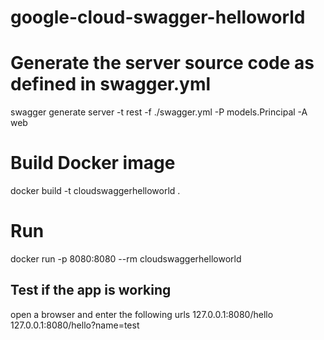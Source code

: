 # google-cloud-swagger-helloworld


# Generate the server source code as defined in swagger.yml
swagger generate server -t rest -f ./swagger.yml -P models.Principal -A web

# Build Docker image
docker build -t cloudswaggerhelloworld .

# Run
docker run -p 8080:8080 --rm cloudswaggerhelloworld

## Test if the app is working

open a browser and enter the following urls
127.0.0.1:8080/hello
127.0.0.1:8080/hello?name=test